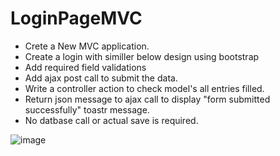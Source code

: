 # LoginPageMVC

- Crete a New MVC application.
- Create a login with similler below design using bootstrap
- Add required field validations
- Add ajax post call to submit the data.
- Write a controller action to check model's all entries filled.
- Return json message to ajax call to display "form submitted successfully" toastr message.
- No datbase call or actual save is required.

![image](https://github.com/Infysion/LoginPageMVC/assets/101718015/9ff4da5d-a494-4df2-a57d-a4f670aae8ba)

